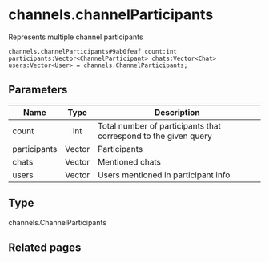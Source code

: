 # channels.channelParticipants
Represents multiple channel participants

```
channels.channelParticipants#9ab0feaf count:int participants:Vector<ChannelParticipant> chats:Vector<Chat> users:Vector<User> = channels.ChannelParticipants;
```

## Parameters
| Name | Type | Description |
| ---- | :----: | ----------- |
| count | int | Total number of participants that correspond to the given query |
| participants | Vector<ChannelParticipant> | Participants |
| chats | Vector<Chat> | Mentioned chats |
| users | Vector<User> | Users mentioned in participant info |


## Type
channels.ChannelParticipants

## Related pages
